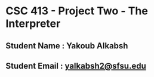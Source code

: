 # CSC 413 - Project Two - The Interpreter

## Student Name  : Yakoub Alkabsh

## Student Email : yalkabsh2@sfsu.edu
